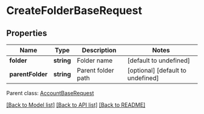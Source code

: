 
# CreateFolderBaseRequest

## Properties
Name | Type | Description | Notes
------------ | ------------- | ------------- | -------------
**folder** | **string** | Folder name              | [default to undefined]
**parentFolder** | **string** | Parent folder path              | [optional] [default to undefined]

 Parent class: [AccountBaseRequest](AccountBaseRequest.md)

[[Back to Model list]](README.md#documentation-for-models) [[Back to API list]](README.md#documentation-for-api-endpoints) [[Back to README]](README.md)
